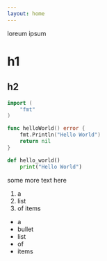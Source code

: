 ```yaml
---
layout: home
---
```


loreum ipsum

# h1
## h2



```go
import (
    "fmt"
)

func helloWorld() error {
    fmt.Println("Hello World")
    return nil
}
```

```python
def hello_world()
    print("Hello World")
```

some more text here

1. a 
2. list
3. of items


- a
- bullet
- list
- of 
- items